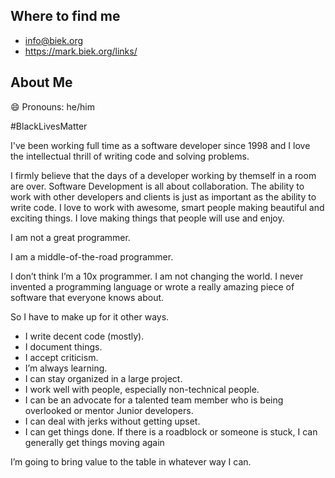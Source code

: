 ## Where to find me
- info@biek.org
- https://mark.biek.org/links/

## About Me
😄 Pronouns: he/him

#BlackLivesMatter

I've been working full time as a software developer since 1998 and I love the intellectual thrill of writing code and solving problems.

I firmly believe that the days of a developer working by themself in a room are over. Software Development is all about collaboration. The ability to work with other developers and clients is just as important as the ability to write code. I love to work with awesome, smart people making beautiful and exciting things. I love making things that people will use and enjoy.

I am not a great programmer.

I am a middle-of-the-road programmer.

I don’t think I’m a 10x programmer. I am not changing the world. I never invented a programming language or wrote a really amazing piece of software that everyone knows about.

So I have to make up for it other ways.

- I write decent code (mostly).
- I document things.
- I accept criticism.
- I’m always learning.
- I can stay organized in a large project.
- I work well with people, especially non-technical people.
- I can be an advocate for a talented team member who is being overlooked or mentor Junior developers.
- I can deal with jerks without getting upset.
- I can get things done. If there is a roadblock or someone is stuck, I can generally get things moving again

I’m going to bring value to the table in whatever way I can.
